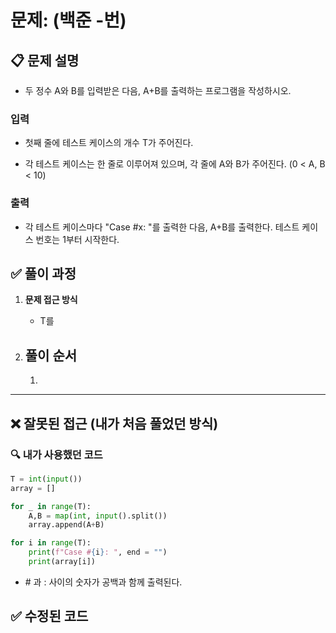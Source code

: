 # **문제: (백준 -번)**

## 📋 **문제 설명**

- 두 정수 A와 B를 입력받은 다음, A+B를 출력하는 프로그램을 작성하시오.

### 입력

- 첫째 줄에 테스트 케이스의 개수 T가 주어진다.

- 각 테스트 케이스는 한 줄로 이루어져 있으며, 각 줄에 A와 B가 주어진다. (0 < A, B < 10)

### 출력

- 각 테스트 케이스마다 "Case #x: "를 출력한 다음, A+B를 출력한다.
  테스트 케이스 번호는 1부터 시작한다.

## ✅ **풀이 과정**

1. **문제 접근 방식**

   - T를

2. ## **풀이 순서**
   1.

---

## ❌ **잘못된 접근 (내가 처음 풀었던 방식)**

### 🔍 내가 사용했던 코드

```python
T = int(input())
array = []

for _ in range(T):
    A,B = map(int, input().split())
    array.append(A+B)

for i in range(T):
    print(f"Case #{i}: ", end = "")
    print(array[i])
```

- \# 과 : 사이의 숫자가 공백과 함께 출력된다.

## ✅ **수정된 코드**

```python

```
